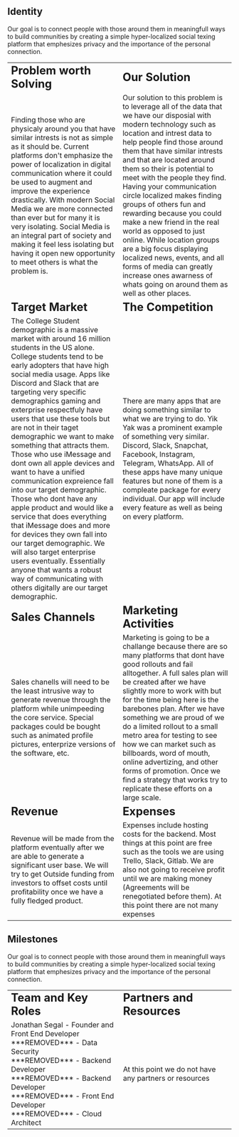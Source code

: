 ## **Identity**
Our goal is to connect people with those around them in meaningfull ways to build communities by creating a simple hyper-localized social texing platform that emphesizes privacy and the importance of the personal connection. 

<table border="0">
 <tr>
    <td><b style="font-size:25px">Problem worth Solving</b></td>
    <td><b style="font-size:25px">Our Solution</b></td>
 </tr>
 <tr>
    <td>Finding those who are physicaly around you that have similar intrests is not as simple as it should be. Current platforms don't emphasize the power of localization in digital communication where it could be used to augment and improve the experience drastically. With modern Social Media we are more connected than ever but for many it is very isolating. Social Media is an integral part of society and making it feel less isolating but having it open new opportunity to meet others is what the problem is.</td>
    <td>Our solution to this problem is to leverage all of the data that we have our disposial with modern technology such as location and intrest data to help people find those around them that have similar intrests and that are located around them so their is potential to meet with the people they find. Having your communication circle localized makes finding groups of others fun and rewarding because you could make a new friend in the real world as opposed to just online. While location groups are a big focus displaying localized news, events, and all forms of media can greatly increase ones awarness of whats going on around them as well as other places.</td>
 </tr>
 <tr>
    <td><b style="font-size:25px">Target Market</b></td>
    <td><b style="font-size:25px">The Competition</b></td>
 </tr>
 <tr>
    <td>The College Student demographic is a massive market with around 16 million students in the US alone. College students tend to be early adopters that have high social media usage. Apps like Discord and Slack that are targeting very specific demographics gaming and exterprise respectfuly have users that use these tools but are not in their taget demographic we want to make something that attracts them. Those who use iMessage and dont own all apple devices and want to have a unified communication expreience fall into our target demographic. Those who dont have any apple product and would like a service that does everything that iMessage does and more for devices they own fall into our target demographic. We will also target enterprise users eventually. Essentially anyone that wants a robust way of communicating with others digitally are our target demographic.</td>
    <td> There are many apps that are doing something similar to what we are trying to do. Yik Yak was a prominent example of something very similar. Discord, Slack, Snapchat, Facebook, Instagram, Telegram, WhatsApp. All of these apps have many unique features but none of them is a compleate package for every individual. Our app will include every feature as well as being on every platform.</td>
 </tr>
 <tr>
    <td><b style="font-size:25px">Sales Channels</b></td>
    <td><b style="font-size:25px">Marketing Activities</b></td>
 </tr>
 <tr>
    <td>Sales chanells will need to be the least intrusive way to generate revenue through the platform while unimpeeding the core service. Special packages could be bought such as animated profile pictures, enterprize versions of the software, etc.</td>
    <td>Marketing is going to be a challange because there are so many platforms that dont have good rollouts and fail alltogether. A full sales plan will be created after we have slightly more to work with but for the time being here is the barebones plan. After we have something we are proud of we do a limited rollout to a small metro area for testing to see how we can market such as billboards, word of mouth, online advertizing, and other forms of promotion. Once we find a strategy that works try to replicate these efforts on a large scale. </td>
 </tr>
 <tr>
    <td><b style="font-size:25px">Revenue</b></td>
    <td><b style="font-size:25px">Expenses</b></td>
 </tr>
 <tr>
    <td>Revenue will be made from the platform eventually after we are able to generate a significant user base. We will try to get Outside funding from investors to offset costs until profitability once we have a fully fledged product.</td>
    <td>Expenses include hosting costs for the backend. Most things at this point are free such as the tools we are using Trello, Slack, Gitlab. We are also not going to receive profit until we are making money (Agreements will be renegotiated before them). At this point there are not many expenses</td>
 </tr>
 </table>

 ## **Milestones**
Our goal is to connect people with those around them in meaningfull ways to build communities by creating a simple hyper-localized social texing platform that emphesizes privacy and the importance of the personal connection.

<table border="0">
 <tr>
<tr>
    <td><b style="font-size:25px">Team and Key Roles</b></td>
    <td><b style="font-size:25px">Partners and Resources</b></td>
 </tr>
 <tr>
    <td>Jonathan Segal - Founder and Front End Developer<br/>***REMOVED*** - Data Security<br/>***REMOVED*** - Backend Developer<br/> ***REMOVED*** - Backend Developer<br/>***REMOVED*** - Front End Developer<br/>***REMOVED*** - Cloud Architect</td>
    <td>At this point we do not have any partners or resources</td>
 </tr>
</table>